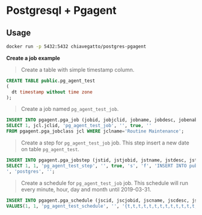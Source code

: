 # Postgresql + Pgagent

## Usage
```bash
docker run -p 5432:5432 chiavegatto/postgres-pgagent
``` 

**Create a job example**
> Create a table with simple timestamp column.
```sql
CREATE TABLE public.pg_agent_test
(
  dt timestamp without time zone
);
```

> Create a job named `pg_agent_test_job`.
```sql
INSERT INTO pgagent.pga_job (jobid, jobjclid, jobname, jobdesc, jobenabled, jobhostagent)
SELECT 1, jcl.jclid, 'pg_agent_test_job', '', true, ''
FROM pgagent.pga_jobclass jcl WHERE jclname='Routine Maintenance';
```

> Create a step for `pg_agent_test_job` job.
This step insert a new date on table `pg_agent_test`.
```sql
INSERT INTO pgagent.pga_jobstep (jstid, jstjobid, jstname, jstdesc, jstenabled, jstkind, jstonerror, jstcode, jstdbname, jstconnstr)
SELECT 1, 1, 'pg_agent_test_step', '', true, 's', 'f', 'INSERT INTO public.pg_agent_test(dt) VALUES (now());
', 'postgres', '';
```

> Create a schedule for `pg_agent_test_job` job.
This schedule will run every minute, hour, day and month until 2019-03-31.
```sql
INSERT INTO pgagent.pga_schedule (jscid, jscjobid, jscname, jscdesc, jscminutes, jschours, jscweekdays, jscmonthdays, jscmonths, jscenabled, jscstart, jscend)
VALUES(1, 1, 'pg_agent_test_schedule', '', '{t,t,t,t,t,t,t,t,t,t,t,t,t,t,t,t,t,t,t,t,t,t,t,t,t,t,t,t,t,t,t,t,t,t,t,t,t,t,t,t,t,t,t,t,t,t,t,t,t,t,t,t,t,t,t,t,t,t,t,t}', '{t,t,t,t,t,t,t,t,t,t,t,t,t,t,t,t,t,t,t,t,t,t,t,t}', '{t,t,t,t,t,t,t}', '{t,t,t,t,t,t,t,t,t,t,t,t,t,t,t,t,t,t,t,t,t,t,t,t,t,t,t,t,t,t,t,t}', '{t,t,t,t,t,t,t,t,t,t,t,t}', true, '2018-03-28 00:00:00', '2019-03-31 00:00:00');
```
